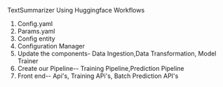 TextSummarizer Using Huggingface
Workflows
1.	Config.yaml
2.	Params.yaml
3.	Config entity
4.	Configuration Manager
5.	Update the components- Data Ingestion,Data Transformation, Model Trainer
6.	Create our Pipeline-- Training Pipeline,Prediction Pipeline
7.	Front end-- Api's, Training APi's, Batch Prediction API's
